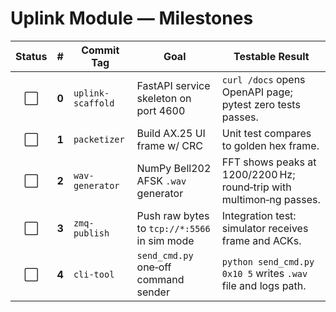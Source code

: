 # Uplink Module — Milestones

| Status |   #   | Commit Tag        | Goal                                         | Testable Result                                                      |
| :----: | :---: | ----------------- | -------------------------------------------- | -------------------------------------------------------------------- |
|   ⬜️   | **0** | `uplink-scaffold` | FastAPI service skeleton on port 4600        | `curl /docs` opens OpenAPI page; pytest zero tests passes.           |
|   ⬜️   | **1** | `packetizer`      | Build AX.25 UI frame w/ CRC                  | Unit test compares to golden hex frame.                              |
|   ⬜️   | **2** | `wav-generator`   | NumPy Bell202 AFSK `.wav` generator          | FFT shows peaks at 1200/2200 Hz; round‑trip with multimon‑ng passes. |
|   ⬜️   | **3** | `zmq-publish`     | Push raw bytes to `tcp://*:5566` in sim mode | Integration test: simulator receives frame and ACKs.                 |
|   ⬜️   | **4** | `cli-tool`        | `send_cmd.py` one‑off command sender         | `python send_cmd.py 0x10 5` writes `.wav` file and logs path.        |
